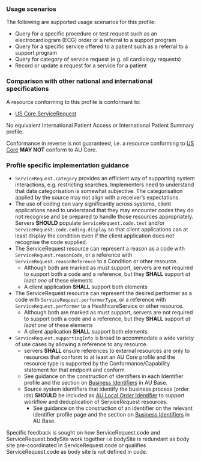### Usage scenarios

The following are supported usage scenarios for this profile:

- Query for a specific procedure or test request such as an electrocardiogram (ECG) order or a referral to a support program
- Query for a specific service offered to a patient such as a referral to a support program
- Query for category of service request (e.g. all cardiology requests)
- Record or update a request for a service for a patient


### Comparison with other national and international specifications

A resource conforming to this profile is conformant to:
- [US Core ServiceRequest](http://hl7.org/fhir/us/core/StructureDefinition/us-core-servicerequest)

No equivalent International Patient Access or International Patient Summary profile.

Conformance in reverse is not guaranteed, i.e. a resource conforming to [US Core](http://hl7.org/fhir/us/core) **MAY NOT** conform to AU Core.


### Profile specific implementation guidance
- `ServiceRequest.category` provides an efficient way of supporting system interactions, e.g. restricting searches. Implementers need to understand that data categorisation is somewhat subjective. The categorisation applied by the source may not align with a receiver’s expectations.
- The use of coding can vary significantly across systems, client applications need to understand that they may encounter codes they do not recognise and be prepared to handle those resources appropriately. Servers **SHOULD** populate `ServiceRequest.code.text` and/or `ServiceRequest.code.coding.display` so that client applications can at least display the condition even if the client application does not recognise the code supplied. 
- The ServiceRequest resource can represent a reason as a code with `ServiceRequest.reasonCode`, or a reference with `ServiceRequest.reasonReference` to a Condition or other resource.
  - Although both are marked as must support, servers are not required to support both a code and a reference, but they **SHALL** support *at least one* of these elements
  - A client application **SHALL** support both elements
- The ServiceRequest resource can represent the desired performer as a code with `ServiceRequest.performerType`, or a reference with `ServiceRequest.performer` to a HealthcareService or other resource.
  - Although both are marked as must support, servers are not required to support both a code and a reference, but they **SHALL** support *at least one* of these elements
  - A client application **SHALL** support both elements
- `ServiceRequest.supportingInfo` is broad to accommodate a wide variety of use cases by allowing a reference to any resource. 
   - servers **SHALL** ensure references to external resources are only to resources that conform to at least an AU Core profile and the resource type is supported by the Conformance/Capability statement for that endpoint and conform
  - See guidance on the construction of identifiers in each Identifier profile and the section on [Business Identifiers](https://build.fhir.org/ig/hl7au/au-fhir-base/guidance.html#business-identifiers) in AU Base.
  - Source system identifiers that identify the business process (order ids) **SHOULD** be included as [AU Local Order Identifier](http://build.fhir.org/ig/hl7au/au-fhir-base/StructureDefinition-au-localorderidentifier.html) to support workflow and deduplication of ServiceRequest resources.
    - See guidance on the construction of an identifier on the relevant Identifier profile page and the section on [Business Identifiers](https://build.fhir.org/ig/hl7au/au-fhir-base/guidance.html#business-identifiers) in AU Base.

<p class="stu-note">Specific feedback is sought on how ServiceRequest.code and ServiceRequest.bodySite work together i.e bodySite is redundant as body site pre-coordinated in ServiceRequest.code or qualifies ServiceRequest.code as body site is not defined in code.</p>
